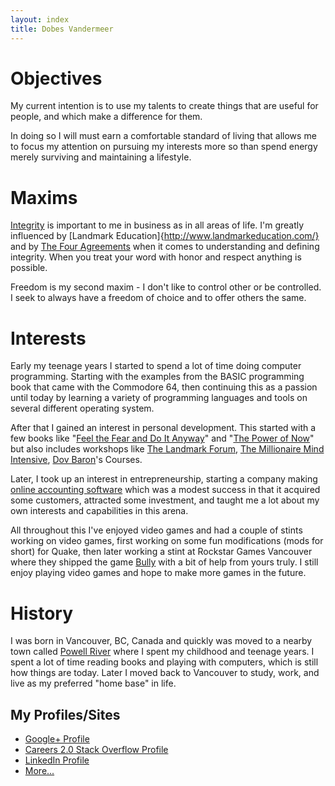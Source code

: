 ```yaml
---
layout: index
title: Dobes Vandermeer
---
```


# Objectives

My current intention is to use my talents to create things that are useful
for people, and which make a difference for them.

In doing so I will must earn a comfortable standard of living that allows
me to focus my attention on pursuing my interests more so than spend energy
merely surviving and maintaining a lifestyle.

# Maxims

[Integrity](http://ssrn.com/abstract=1511274) is important to me in business as
in all areas of life.  I'm greatly influenced by [Landmark Education]{http://www.landmarkeducation.com/} and by
[The Four Agreements](http://www.toltecspirit.com/) when it comes to understanding and
defining integrity.  When you treat your word with honor and respect anything
is possible.

Freedom is my second maxim - I don't like to control other or be controlled.  I
seek to always have a freedom of choice and to offer others the same.

# Interests

Early my teenage years I started to spend a lot of time doing computer programming.  Starting with
the examples from the BASIC programming book that came with the Commodore 64, then continuing
this as a passion until today by learning a variety of programming languages and tools on several
different operating system.

After that I gained an interest in personal development.  This started with a few books
like "[Feel the Fear and Do It Anyway](http://books.google.com.tw/books/about/Feel_the_fear_and_do_it_anyway.html?id=1Rp-YG9aoP4C&utm_source=gb-gplus-share)"
and "[The Power of Now](http://books.google.com.tw/books/about/The_Power_of_Now.html?id=sQYqRCIhFAMC&utm_source=gb-gplus-share)" but also includes workshops
like [The Landmark Forum](http://www.landmarkeducation.com/),
[The Millionaire Mind Intensive](http://www.millionairemindintensive.com/),
[Dov Baron](http://dovbaron.com/)'s Courses.

Later, I took up an interest in entrepreneurship, starting a company making
[online accounting software](http://www.kashoo.com) which was a modest success
in that it acquired some customers, attracted some investment, and taught me
a lot about my own interests and capabilities in this arena.

All throughout this I've enjoyed video games and had a couple of stints working on
video games, first working on some fun modifications (mods for short) for Quake,
then later working a stint at Rockstar Games Vancouver where they shipped the game
[Bully](http://www.rockstargames.com/bully/)
with a bit of help from yours truly.  I still enjoy playing video games and hope to
make more games in the future.

# History

I was born in Vancouver, BC, Canada and quickly was moved to a nearby town called
[Powell River](http://www.discoverpowellriver.com/) where I spent my childhood
and teenage years.  I spent a lot of time reading books and playing with computers,
which is still how things are today.  Later I moved back to Vancouver to study, work,
and live as my preferred "home base" in life.

## My Profiles/Sites

 * <a href="https://plus.google.com/102960720201244684959" rel="me">Google+ Profile</a>
 * <a href="http://careers.stackoverflow.com/dobesv">Careers 2.0 Stack Overflow Profile</a>
 * <a href="http://www.linkedin.com/in/dobesv">LinkedIn Profile</a>
 * <a href="http://lmgtfy.com/?q=dobes+vandermeer">More...</a>




